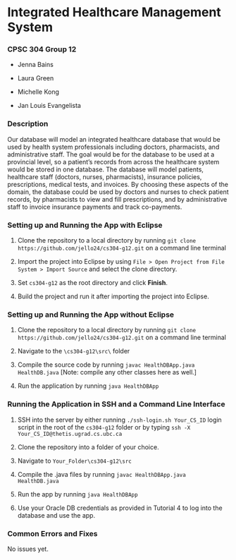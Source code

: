 # Integrated Healthcare Management System
### CPSC 304 Group 12
* Jenna Bains

* Laura Green

* Michelle Kong

* Jan Louis Evangelista

### Description
Our database will model an integrated healthcare database that would be used by health system professionals including doctors, pharmacists, and administrative staff. The goal would be for the database to be used at a provincial level, so a patient’s records from across the healthcare system would be stored in one database. The database will model patients, healthcare staff (doctors, nurses, pharmacists), insurance policies, prescriptions, medical tests, and invoices. By choosing these aspects of the domain, the database could be used by doctors and nurses to check patient records, by pharmacists to view and fill prescriptions, and by administrative staff to invoice insurance payments and track co-payments.  

### Setting up and Running the App with Eclipse

1. Clone the repository to a local directory by running `git clone https://github.com/jello24/cs304-g12.git` on a command line terminal

2. Import the project into Eclipse by using `File > Open Project from File System > Import Source` and select the clone directory.

3. Set `cs304-g12` as the root directory and click **Finish**.

4. Build the project and run it after importing the project into Eclipse.

### Setting up and Running the App without Eclipse 

1. Clone the repository to a local directory by running `git clone https://github.com/jello24/cs304-g12.git` on a command line terminal

2. Navigate to the `\cs304-g12\src\` folder

3. Compile the source code by running `javac HealthDBApp.java HealthDB.java` [Note: compile any other classes here as well.]

4. Run the application by running `java HealthDBApp`

### Running the Application in SSH and a Command Line Interface

1. SSH into the server by either running `./ssh-login.sh Your_CS_ID` login script in the root of the `cs304-g12` folder or by typing `ssh -X Your_CS_ID@thetis.ugrad.cs.ubc.ca`

2. Clone the repository into a folder of your choice.

3. Navigate to `Your_Folder\cs304-g12\src`

4. Compile the .java files by running `javac HealthDBApp.java HealthDB.java`

5. Run the app by running `java HealthDBApp`

6. Use your Oracle DB credentials as provided in Tutorial 4 to log into the database and use the app.

### Common Errors and Fixes
No issues yet.
